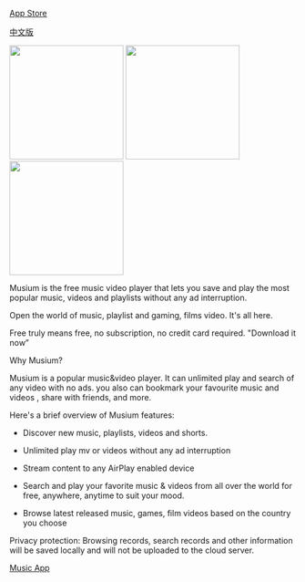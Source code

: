 
[App Store](https://play.google.com/store/apps/details?id=com.free.block.musicum&gl=in&hl=en_IN)

[中文版](https://github.com/Purehi/Purehi/blob/main/README_zh.md)

<img src="https://github.com/Purehi/Purehi/assets/138559218/dfb00bd2-069e-40f6-b87e-53fc25fdea0c" width="200" />
<img src="https://github.com/Purehi/Purehi/assets/138559218/8fae8d97-4f06-4c42-8c5a-ab230ffc1971" width="200" />
<img src="https://github.com/Purehi/Purehi/assets/138559218/b17fd3c8-66f3-4721-b42d-00ffea73d780" width="200" />


Musium is the free music video player that lets you save and play the most popular music, videos and playlists without any ad interruption.


Open the world of music, playlist and gaming, films video. It's all here.


Free truly means free, no subscription, no credit card required. "Download it now”


Why Musium?


Musium is a popular music&video player. It can unlimited play and search of any video with no ads. you also can bookmark your favourite music and videos , share with friends, and more.


Here's a brief overview of Musium features:


- Discover new music, playlists, videos and shorts.

- Unlimited play mv or videos without any ad interruption

- Stream content to any AirPlay enabled device

- Search and play your favorite music & videos from all over the world for free, anywhere, anytime to suit your mood.

- Browse latest released music, games, film videos based on the country you choose


Privacy protection: Browsing records, search records and other information will be saved locally and will not be uploaded to the cloud server.


[Music App](https://github.com/Purehi/Purehi/assets/138559218/c11f8da0-f905-4f5a-b457-07dc2cb81ed0)


<!--
**Purehi/Purehi** is a ✨ _special_ ✨ repository because its `README.md` (this file) appears on your GitHub profile.

Here are some ideas to get you started:

- 🔭 I’m currently working on ...
- 🌱 I’m currently learning ...
- 👯 I’m looking to collaborate on ...
- 🤔 I’m looking for help with ...
- 💬 Ask me about ...
- 📫 How to reach me: ...
- 😄 Pronouns: ...
- ⚡ Fun fact: ...
-->
